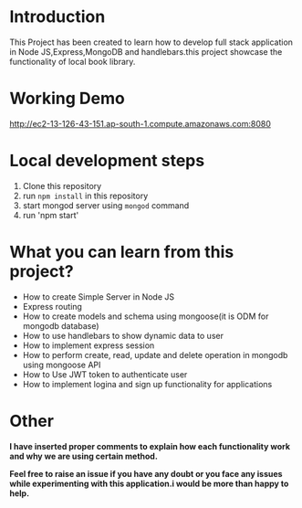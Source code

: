 # Introduction
This Project has been created to learn how to develop full stack application in Node JS,Express,MongoDB and handlebars.this project showcase the functionality of local book library.

# Working Demo
http://ec2-13-126-43-151.ap-south-1.compute.amazonaws.com:8080

# Local development steps
1. Clone this repository
2. run `npm install` in this repository
3. start mongod server using `mongod` command
4. run 'npm start'

# What you can learn from this project?
* How to create Simple Server in Node JS
* Express routing
* How to create models and schema using mongoose(it is ODM for mongodb database)
* How to use handlebars to show dynamic data to user
* How to implement express session
* How to perform create, read, update and delete operation in mongodb using mongoose API
* How to Use JWT token to authenticate user
* How to implement logina and sign up functionality for applications

# Other
**I have inserted proper comments to explain how each functionality work and why we are using certain method.**

**Feel free to raise an issue if you have any doubt or you face any issues while experimenting with this application.i would be more than happy to help.**


